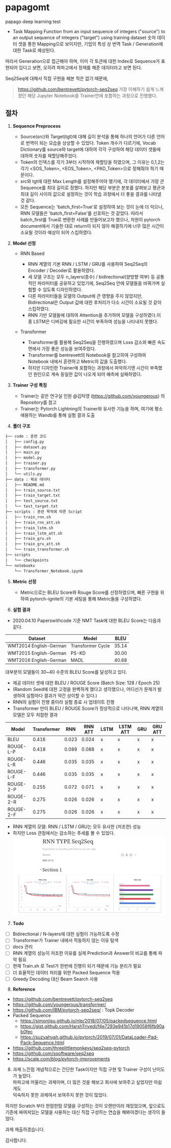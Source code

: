 # papagomt
papago deep learning test

* Task
Mapping Function from an input sequence of integers ("source") to an output sequence of integers ("target") using training dataset
숫자 데이터 셋을 통한 Mapping으로 보이지만, 기업의 특성 상 번역 Task / Generation에 대한 Task로 예상된다.

따라서 Generation으로 접근해야 하며, 이미 각 토큰에 대한 Index로 Sequence가 표현되어 있다고 보면, 오히려 파파고에서 정제를 해준 데이터라고 보면 된다.

Seq2Seq에 대해서 직접 구현을 해본 적은 없기 때문에, 
> https://github.com/bentrevett/pytorch-seq2seq
가장 이해하기 쉽게 느껴졌던 해당 Jupyter Notebook을 Trainer안에 포함하는 과정으로 진행했다.

## 절차
1. **Sequence Preprocess**
    * Source(src)와 Target(tgt)에 대해 길이 분석을 통해 하나의 언어가 다른 언어로 번역이 되는 모습을 상상할 수 있었다. 
    Token 개수가 다르기에, Vocab Dictionary를 source와 target에 대하여 각각 구성하여 해당 데이터 셋들에 대하여 숫자를 재할당해주었다.
    * Token의 인덱스를 각기 3부터 시작하여 재할당을 하였으며, 그 이유는 0,1,2는 각기 <SOS_Token>, <EOS_Token>, <PAD_Token>으로 정해줘야 하기 때문이다.
    * src와 tgt에 대한 Max Length를 설정해주어야 했기에, 각 데이터에서 가장 큰 Sequence를 최대 길이로 정했다. 하지만 해당 부분은 분포를 살펴보고 평균과 최대 길이 사이의 값으로 설정하는 것이 학습 과정에서 더 좋을 결과를 나타낼 것 같다.
    * 모든 Sequence는 'batch_first=True'로 설정하여 보는 것이 눈에 더 익으나, RNN 모델들은 'batch_first=False'를 선호하는 것 같았다. 따라서 batch_first를 True로 변환한 사례를 만들어보고자 했으나, 차원이 pytorch document에서 기술한 대로 return이 되지 않아 해결하기에 너무 많은 시간이 소요될 것이라 예상이 되어 스킵하였다.

2. **Model 선정**  
    * RNN Based  
        * RNN 계열의 기본 RNN / LSTM / GRU를 사용하여 Seq2Seq의 Encoder / Decoder로 활용하였다.  
        * 세 모델 구조는 모두 n_layers(층수) / bidirectional(양방향 여부) 등 공통적인 파라미터를 공유하고 있었기에, Seq2Seq 안에 모델들을 바꿔가며 실험할 수 있도록 디자인하였다.   
        * 다른 파라미터들을 모델의 Output에 큰 영향을 주지 않았지만, Bidirectional은 Output 값에 대한 후처리가 다소 시간이 소요될 것 같아 스킵하였다.  
        * RNN 기반 모델들에 대하여 Attention을 추가하여 모델을 구성하였다.이 중 LSTM은 디버깅에 필요한 시간이 부족하여 성능을 나타내지 못했다.

    * Transformer  
        * Transformer를 활용해 Seq2Seq을 진행하였으며 Loss 감소와 빠른 속도 면에서 가장 좋은 성능을 보여주었다.  
        * Transformer를 bentrevett의 Notebook을 참고하여 구성하여 Notebook 내에서 훈련하고 Metric의 값을 도출했다.  
        * 하지만 디자인한 Trainer에 포함하는 과정에서 파악하기엔 시간이 부족했던 원인으로 계속 동일한 값이 나오게 되어 예측에 실패하였다.  

3. **Trainer 구성 특징**
    * Trainer는 같은 연구실 인원 @김탁영 (https://github.com/youngerous) 의 Repository를 참고
    * Trainer는 Pytorch Lightning의 Trainer와 유사한 기능을 하며, 여기에 평소 애용하는 Wandb를 통해 실험 결과 도출

4. **폴더 구조**
```bash
├── code : 훈련 코드
│   ├── config.py
│   ├── dataset.py
│   ├── main.py
│   ├── model.py
│   ├── trainer.py
│   ├── transformer.py
│   └── utils.py
├── data : 제공 데이터
│   ├── README.md
│   ├── train_source.txt
│   ├── train_target.txt
│   ├── test_source.txt
│   └── test_target.txt
├── scripts : 훈련 목적에 따른 Script
│   ├── train_rnn.sh       
│   ├── train_rnn_att.sh
│   ├── train_lstm.sh
│   ├── train_lstm_att.sh
│   ├── train_gru.sh
│   ├── train_gru_att.sh
│   └── train_transformer.sh
├── scripts
│   └── checkpoints
└── notebooks
    └── Transformer_Notebook.ipynb
``` 

5. **Metric 선정**  
    * Metric으로는 BLEU Score와 Rouge Score를 선정하였으며, 빠른 구현을 위하여 pytorch-ignite의 기본 세팅을 통해 Metric들을 구성하였다.   

6. **실험 결과**  
* 2020.04.10 Paperswithcode 기준 NMT Task에 대한 BLEU Score는 다음과 같다.  

Dataset | Model | BLEU |
-----------------| ---------- | -----|
WMT2014 English-German | Transformer Cycle | 35.14 |
WMT2015 English-German | PS-KD | 30.00 |
WMT2016 English-German | MADL | 40.68 |

대부분의 모델들이 30~40 수준의 BLEU Score를 달성하고 있다.  

* 제공 데이터 셋에 대한 BLEU / ROUGE Score (Batch Size: 128 / Epoch 25)
* (Random Seed에 대한 고정을 완벽하게 했다고 생각했으나, 어디선가 문제가 발생하여 실험마다 결과가 약간 상이할 수 있다.)
* RNN의 실험이 진행 중이라 실험 종료 시 업데이트 진행
* Transformer 만이 BLEU / ROUGE Score가 정상적으로 나타나며, RNN 계열의 모델은 모두 처참한 결과

Model | Transformer | RNN | RNN ATT | LSTM | LSTM ATT | GRU | GRU ATT |
---------- | --------- | ------- | ------- | ------- | ------- | ------- | ------- |
BLEU      | 0.416 | 0.023 | 0.024 | x | x | x | x |
ROUGE-L-P | 0.418 | 0.089 | 0.088 | x | x | x | x |
ROUGE-L-R | 0.446 | 0.035 | 0.035 | x | x | x | x |
ROUGE-L-F | 0.446 | 0.035 | 0.035 | x | x | x | x |
ROUGE-2-P | 0.255 | 0.072 | 0.071 | x | x | x | x |
ROUGE-2-R | 0.275 | 0.026 | 0.026 | x | x | x | x |
ROUGE-2-F | 0.275 | 0.026 | 0.026 | x | x | x | x |

* RNN 계열의 모델: RNN / LSTM / GRU는 모두 유사한 (저조한) 성능
* 하지만 Loss 관점에서는 감소하는 추세를 볼 수 있었다.
![RNN Experiment](Report.png)

7. **Todo**
- [ ] Bidirectional / N-layers에 대한 실험이 가능하도록 수정
- [ ] Transformer가 Trainer 내에서 작동하지 않는 이유 탐색
- [ ] docs 관리
- [ ] RNN 계열의 성능이 저조한 이유를 실제 Prediction과 Answer의 비교를 통해 파악 필요
- [ ] 현재 Train.sh 로 Test가 한번에 진행이 되기 때문에 기능 분리가 필요
- [ ] 더 효율적인 데이터 처리를 위한 Packed Sequence 적용
- [ ] Greedy Decoding 대신 Beam Search 사용

8. **Reference**
- https://github.com/bentrevett/pytorch-seq2seq
- https://github.com/youngerous/transformer/
- https://github.com/IBM/pytorch-seq2seq/ : Topk Decoder
- Packed Sequence
    -  https://simonjisu.github.io/nlp/2018/07/05/packedsequence.html
    - https://gist.github.com/HarshTrivedi/f4e7293e941b17d19058f6fb90ab0fec
    - https://suzyahyah.github.io/pytorch/2019/07/01/DataLoader-Pad-Pack-Sequence.html
- https://github.com/threelittlemonkeys/seq2seq-pytorch
- https://github.com/sooftware/seq2seq
- https://scale.com/blog/pytorch-improvements

8. 과제 느낀점
개념적으로는 간단한 Task이지만 직접 구현 및 Trainer 구성이 난이도가 높았다.  
파파고에 어울리는 과제이며, 더 많은 것을 해보고 회사에 보여주고 싶었지만 아쉽게도  
익숙하지 못한 과제여서 보여주지 못한 것이 많았다. 

하지만 Scratch 부터 한땀한땀 모델을 구성하는 것이 오랜만이라 재밌었으며, 앞으로도 기존에 짜여져있는 모델을 사용하는 대신
직접 구성하는 연습을 해봐야겠다는 생각이 들었다.

과제 제출하겠습니다.

감사합니다. 

